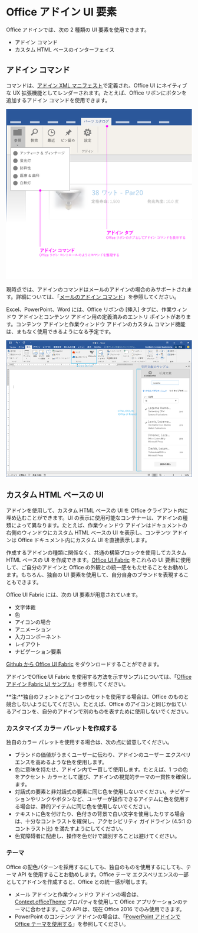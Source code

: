 # <a name="office-add-in-ui-elements"></a>Office アドイン UI 要素

Office アドインでは、次の 2 種類の UI 要素を使用できます。 

- アドイン コマンド 
- カスタム HTML ベースのインターフェイス

## <a name="add-in-commands"></a>アドイン コマンド
コマンドは、[アドイン XML マニフェスト](../../../docs/develop/define-add-in-commands.md)で定義され、Office UI にネイティブな UX 拡張機能としてレンダーされます。たとえば、Office リボンにボタンを追加するアドイン コマンドを使用できます。 

![アドイン内のアドイン コマンドとカスタム HTML UI 要素が表示されたイメージ](../../images/layouts_addInCommands_v0.03.png)

現時点では、アドインのコマンドはメールのアドインの場合のみサポートされます。詳細については、「[メールのアドイン コマンド](../../outlook/add-in-commands-for-outlook.md)」を参照してください。 

Excel、PowerPoint、Word には、Office リボンの [挿入] タブに、作業ウィンドウ アドインとコンテンツ アドイン用の定義済みのエントリ ポイントがあります。コンテンツ アドインと作業ウィンドウ アドインのカスタム コマンド機能は、まもなく使用できるようになる予定です。 

![Word リボンの [挿入] タブを表示するイメージ](../../images/Word-insert-tab.png)

## <a name="custom-html-based-ui"></a>カスタム HTML ベースの UI
アドインを使用して、カスタム HTML ベースの UI を Office クライアント内に埋め込むことができます。UI の表示に使用可能なコンテナーは、アドインの種類によって異なります。たとえば、作業ウィンドウ アドインはドキュメントの右側のウィンドウにカスタム HTML ベースの UI を表示し、コンテンツ アドインは Office ドキュメント内にカスタム UI を直接表示します。

作成するアドインの種類に関係なく、共通の構築ブロックを使用してカスタム HTML ベースの UI を作成できます。[Office UI Fabric](https://github.com/OfficeDev/Office-UI-Fabric) をこれらの UI 要素に使用して、ご自分のアドインと Office の外観との統一感をもたせることをお勧めします。もちろん、独自の UI 要素を使用して、自分自身のブランドを表現することもできます。

Office UI Fabric には、次の UI 要素が用意されています。

- 文字体裁
- 色
- アイコンの場合
- アニメーション
- 入力コンポーネント
- レイアウト
- ナビゲーション要素

[Github から Office UI Fabric](https://github.com/OfficeDev/Office-UI-Fabric) をダウンロードすることができます。

アドインでOffice UI Fabric を使用する方法を示すサンプルについては、「[Office アドイン Fabric UI サンプル](https://github.com/OfficeDev/Office-Add-in-Fabric-UI-Sample)」を参照してください。

**注:**独自のフォントとアイコンのセットを使用する場合は、Office のものと競合しないようにしてください。たとえば、Office のアイコンと同じか似ているアイコンを、自分のアドインで別のものを表すために使用しないでください。 

### <a name="creating-a-customized-color-palette"></a>カスタマイズ カラー パレットを作成する
独自のカラー パレットを使用する場合は、次の点に留意してください。 
 
- ブランドの価値がうまくユーザーに伝わり、アドインのユーザー エクスペリエンスを高めるような色を使用します。
- 色に意味を持たせ、アドイン内で一貫して使用します。たとえば、1 つの色をアクセント カラーとして選び、アドインの視覚的テーマの一貫性を確保します。
- 対話式の要素と非対話式の要素に同じ色を使用しないでください。ナビゲーションやリンクやボタンなど、ユーザーが操作できるアイテムに色を使用する場合は、静的アイテムに同じ色を使用しないでください。
- テキストに色を付けたり、色付きの背景で白い文字を使用したりする場合は、十分なコントラストを確保し、アクセシビリティ ガイドライン (4.5:1 のコントラスト比) を満たすようにしてください。
- 色覚障碍者に配慮し、操作を色だけで識別することは避けてください。

### <a name="theming"></a>テーマ 
Office の配色パターンを採用するにしても、独自のものを使用するにしても、テーマ API を使用することお勧めします。Office テーマ エクスペリエンスの一部としてアドインを作成すると、Office との統一感が増します。


- メール アドインと作業ウィンドウ アドインの場合は、[Context.officeTheme](http://dev.office.com/reference/add-ins/shared/office.context.officetheme) プロパティを使用して Office アプリケーションのテーマに合わせます。この API は、現在 Office 2016 でのみ使用できます。  
- PowerPoint のコンテンツ アドインの場合は、「[PowerPoint アドインで Office テーマを使用する](../../powerpoint/use-document-themes-in-your-powerpoint-add-ins.md)」を参照してください。

<!-- Link to theming API docs and Humberto's seed sample. Add screenshot of themed add-in. -->



